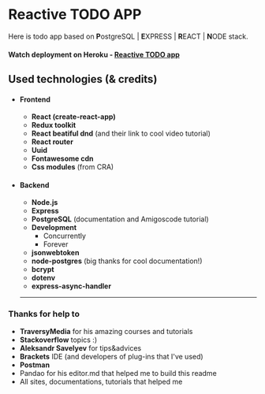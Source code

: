 # Reactive TODO APP
Here is todo app based on **P**ostgreSQL | **E**XPRESS | **R**EACT | **N**ODE stack.
#### Watch deployment on Heroku - [Reactive TODO app](https://reactive-todo-app.herokuapp.com/)

## Used technologies (& credits)
* #### Frontend
	* **React (create-react-app)**
	* **Redux toolkit**
	* **React beatiful dnd** (and their link to cool video tutorial)
	* **React router**
	* **Uuid**
	* **Fontawesome cdn**
	* **Css modules** (from CRA)
* #### Backend
	* **Node.js**
	* **Express**
	* **PostgreSQL** (documentation and Amigoscode tutorial)
	* **Development**
		* Concurrently
		* Forever
	* **jsonwebtoken**
	* **node-postgres** (big thanks for cool documentation!)
	* **bcrypt**
	* **dotenv**
	* **express-async-handler**
	* ****
### Thanks for help to

* **TraversyMedia** for his amazing courses and tutorials
* **Stackoverflow** topics :)
* **Aleksandr Savelyev** for tips&advices
* **Brackets** IDE (and  developers of plug-ins that I've used)
* **Postman**
* Pandao for his editor.md that helped me to build this readme
* All sites, documentations, tutorials that helped me
